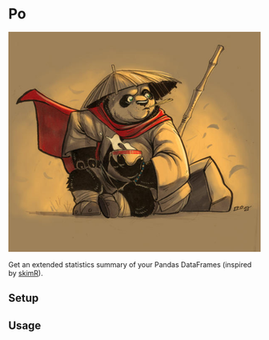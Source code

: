 # Po

![po_image](https://github.com/fbraza/Po/blob/main/assets/po.jpg)

Get an extended statistics summary of your Pandas DataFrames (inspired by [skimR](https://github.com/ropensci/skimr)).

## Setup

## Usage
